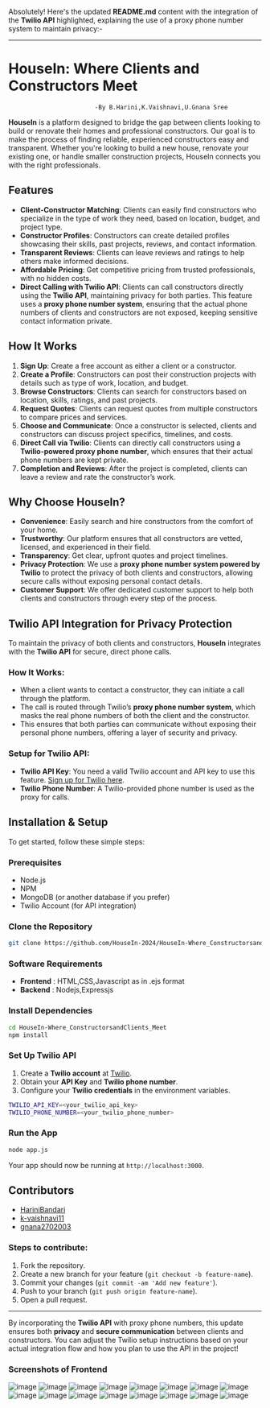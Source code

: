 Absolutely! Here's the updated **README.md** content with the integration of the **Twilio API** highlighted, explaining the use of a proxy phone number system to maintain privacy:-

---

# HouseIn: Where Clients and Constructors Meet
                            -By B.Harini,K.Vaishnavi,U.Gnana Sree

**HouseIn** is a platform designed to bridge the gap between clients looking to build or renovate their homes and professional constructors. Our goal is to make the process of finding reliable, experienced constructors easy and transparent. Whether you're looking to build a new house, renovate your existing one, or handle smaller construction projects, HouseIn connects you with the right professionals.

## Features

- **Client-Constructor Matching**: Clients can easily find constructors who specialize in the type of work they need, based on location, budget, and project type.
- **Constructor Profiles**: Constructors can create detailed profiles showcasing their skills, past projects, reviews, and contact information.
- **Transparent Reviews**: Clients can leave reviews and ratings to help others make informed decisions.
- **Affordable Pricing**: Get competitive pricing from trusted professionals, with no hidden costs.
- **Direct Calling with Twilio API**: Clients can call constructors directly using the **Twilio API**, maintaining privacy for both parties. This feature uses a **proxy phone number system**, ensuring that the actual phone numbers of clients and constructors are not exposed, keeping sensitive contact information private.

## How It Works

1. **Sign Up**: Create a free account as either a client or a constructor.
2. **Create a Profile**: Constructors can post their construction projects with details such as type of work, location, and budget.
3. **Browse Constructors**: Clients can search for constructors based on location, skills, ratings, and past projects.
4. **Request Quotes**: Clients can request quotes from multiple constructors to compare prices and services.
5. **Choose and Communicate**: Once a constructor is selected, clients and constructors can discuss project specifics, timelines, and costs. 
6. **Direct Call via Twilio**: Clients can directly call constructors using a **Twilio-powered proxy phone number**, which ensures that their actual phone numbers are kept private. 
7. **Completion and Reviews**: After the project is completed, clients can leave a review and rate the constructor’s work.

## Why Choose HouseIn?

- **Convenience**: Easily search and hire constructors from the comfort of your home.
- **Trustworthy**: Our platform ensures that all constructors are vetted, licensed, and experienced in their field.
- **Transparency**: Get clear, upfront quotes and project timelines.
- **Privacy Protection**: We use a **proxy phone number system powered by Twilio** to protect the privacy of both clients and constructors, allowing secure calls without exposing personal contact details.
- **Customer Support**: We offer dedicated customer support to help both clients and constructors through every step of the process.

## Twilio API Integration for Privacy Protection

To maintain the privacy of both clients and constructors, **HouseIn** integrates with the **Twilio API** for secure, direct phone calls. 

### How It Works:
- When a client wants to contact a constructor, they can initiate a call through the platform.
- The call is routed through Twilio’s **proxy phone number system**, which masks the real phone numbers of both the client and the constructor.
- This ensures that both parties can communicate without exposing their personal phone numbers, offering a layer of security and privacy.

### Setup for Twilio API:

- **Twilio API Key**: You need a valid Twilio account and API key to use this feature. [Sign up for Twilio here](https://www.twilio.com/try-twilio).
- **Twilio Phone Number**: A Twilio-provided phone number is used as the proxy for calls.

## Installation & Setup

To get started, follow these simple steps:

### Prerequisites
- Node.js
- NPM
- MongoDB (or another database if you prefer)
- Twilio Account (for API integration)

### Clone the Repository

```bash
git clone https://github.com/HouseIn-2024/HouseIn-Where_ConstructorsandClients_Meet.git
```

### Software Requirements
- **Frontend** : HTML,CSS,Javascript as in .ejs format
- **Backend** : Nodejs,Expressjs


### Install Dependencies

```bash
cd HouseIn-Where_ConstructorsandClients_Meet
npm install
```

### Set Up Twilio API
1. Create a **Twilio account** at [Twilio](https://www.twilio.com/try-twilio).
2. Obtain your **API Key** and **Twilio phone number**.
3. Configure your **Twilio credentials** in the environment variables.

```bash
TWILIO_API_KEY=<your_twilio_api_key>
TWILIO_PHONE_NUMBER=<your_twilio_phone_number>
```

### Run the App

```bash
node app.js
```

Your app should now be running at `http://localhost:3000`.

## Contributors

- [HariniBandari](https://github.com/HariniBandari)
- [k-vaishnavi11](https://github.com/k-vaishnavi11)
- [gnana2702003](https://github.com/gnana27022003)


### Steps to contribute:
1. Fork the repository.
2. Create a new branch for your feature (`git checkout -b feature-name`).
3. Commit your changes (`git commit -am 'Add new feature'`).
4. Push to your branch (`git push origin feature-name`).
5. Open a pull request.

---

By incorporating the **Twilio API** with proxy phone numbers, this update ensures both **privacy** and **secure communication** between clients and constructors. You can adjust the Twilio setup instructions based on your actual integration flow and how you plan to use the API in the project!

### Screenshots of Frontend
![image](https://github.com/user-attachments/assets/34616515-7d53-4430-b3ee-68eaccf64cc1)
![image](https://github.com/user-attachments/assets/84778a7b-2895-4cde-82a3-be9afc001c45)
![image](https://github.com/user-attachments/assets/cf2ed3d5-e517-4d10-840a-34ada0c8bbca)
![image](https://github.com/user-attachments/assets/5835c266-0417-4d72-9223-514cb08dcb94)
![image](https://github.com/user-attachments/assets/613fd429-ee32-48fd-8d38-c91b3775a70a)
![image](https://github.com/user-attachments/assets/aca74d44-82c4-4251-86fc-eedd46ab6983)
![image](https://github.com/user-attachments/assets/f914f546-288c-41cf-af36-87c922eebb3a)
![image](https://github.com/user-attachments/assets/418629d1-1374-422e-8b43-d06b4d5c6a84)
![image](https://github.com/user-attachments/assets/241f2234-f00c-4850-93d4-03b028c5b8dd)
![image](https://github.com/user-attachments/assets/61579530-472d-40bb-9b82-c8d90138d9a1)
![image](https://github.com/user-attachments/assets/b6194728-4693-4c9e-85dc-ee1e41925de8)
![image](https://github.com/user-attachments/assets/59c8cba5-1b5a-4b1f-8c83-323e03758e1d)
![image](https://github.com/user-attachments/assets/4dc1f3e9-e296-47b5-90e4-5181852dc586)
![image](https://github.com/user-attachments/assets/eab90824-d9eb-427b-9d1e-75b1f1dc799b)
![image](https://github.com/user-attachments/assets/524f7af0-10de-4919-8849-802423f44e21)
![image](https://github.com/user-attachments/assets/2362805e-d46e-49aa-8760-9455b52a9884)






